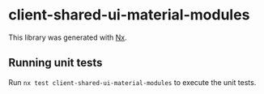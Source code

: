# client-shared-ui-material-modules

This library was generated with [Nx](https://nx.dev).

## Running unit tests

Run `nx test client-shared-ui-material-modules` to execute the unit tests.
